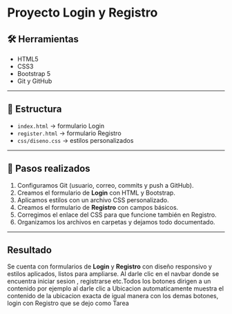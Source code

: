 # Proyecto Login y Registro

## 🛠️ Herramientas
- HTML5  
- CSS3  
- Bootstrap 5  
- Git y GitHub  

---

## 📂 Estructura
- `index.html` → formulario Login  
- `register.html` → formulario Registro  
- `css/diseno.css` → estilos personalizados  

---

## 🚀 Pasos realizados
1. Configuramos Git (usuario, correo, commits y push a GitHub).  
2. Creamos el formulario de **Login** con HTML y Bootstrap.  
3. Aplicamos estilos con un archivo CSS personalizado.  
4. Creamos el formulario de **Registro** con campos básicos.  
5. Corregimos el enlace del CSS para que funcione también en Registro.  
6. Organizamos los archivos en carpetas y dejamos todo documentado.  

---

##  Resultado
Se cuenta con formularios de **Login** y **Registro** con diseño responsivo y estilos aplicados, listos para ampliarse. 
Al darle clic en el navbar donde se encuentra iniciar sesion , registrarse etc.Todos los botones dirigen a un contenido por ejemplo al darle clic a Ubicacion automaticamente muestra el contenido de la ubicacion exacta de igual manera con los demas botones, login con Registro que se dejo como Tarea 
